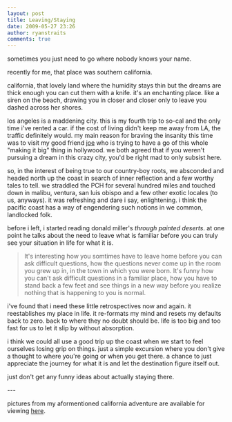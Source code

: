 ```yaml
---
layout: post
title: Leaving/Staying
date: 2009-05-27 23:26
author: ryanstraits
comments: true
---
```

<p>sometimes you just need to go where nobody knows your name.</p>
<p>recently for me, that place was southern california.</p>
<p>california, that lovely land where the humidity stays thin but the dreams are thick enough you can cut them with a knife. it's an enchanting place. like a siren on the beach, drawing you in closer and closer only to leave you dashed across her shores.</p>
<p>los angeles is a maddening city. this is my fourth trip to so-cal and the only time i've rented a car. if the cost of living didn't keep me away from LA, the traffic definitely would. my main reason for braving the insanity this time was to visit my good friend <a href="http://joehartzler.squarespace.com/" target="_blank">joe</a> who is trying to have a go of this whole "making it big" thing in hollywood. we both agreed that if you weren't pursuing a dream in this crazy city, you'd be right mad to only subsist here.</p>
<p>so, in the interest of being true to our country-boy roots, we absconded and headed north up the coast in search of inner reflection and a few worthy tales to tell. we straddled the PCH for several hundred miles and touched down in malibu, ventura, san luis obispo and a few other exotic locales (to us, anyways). it was refreshing and dare i say, enlightening. i think the pacific coast has a way of engendering such notions in we common, landlocked folk.</p>
<p>before i left, i started reading donald miller's <em>through painted deserts</em>. at one point he talks about the need to leave what is familiar before you can truly see your situation in life for what it is.</p>
<blockquote>
<p>It's interesting how you somtimes have to leave home before you can ask difficult questions, how the questions never come up in the room you grew up in, in the town in which you were born. It's funny how you can't ask difficult questions in a familiar place, how you have to stand back a few feet and see things in a new way before you realize nothing that is happening to you is normal.</p>
</blockquote>
<p>i've found that i need these little retrospectives now and again. it reestablishes my place in life. it re-formats my mind and resets my defaults back to zero. back to where they no doubt should be. life is too big and too fast for us to let it slip by without absorption.</p>
<p>i think we could all use a good trip up the coast when we start to feel ourselves losing grip on things. just a simple excursion where you don't give a thought to where you're going or when you get there. a chance to just appreciate the journey for what it is and let the destination figure itself out.</p>
<p>just don't get any funny ideas about actually staying there.</p>
<p>---</p>
<p>pictures from my aformentioned california adventure are available for viewing <a href="/fotos/">here</a>.</p>

